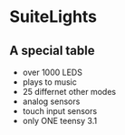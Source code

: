 # SuiteLights

## A special table
- over 1000 LEDS
- plays to music
- 25 differnet other modes
- analog sensors
- touch input sensors
- only ONE teensy 3.1